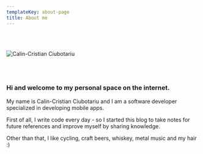 ```yaml
---
templateKey: about-page
title: About me
---
```

<br />
<br />

![Calin-Cristian Ciubotariu](/img/fotoram.io.png "This is me.")

<br />
<br />

### Hi and welcome to my personal space on the internet.

My name is Calin-Cristian Ciubotariu and I am a software developer specialized in developing mobile apps.

First of all, I write code every day - so I started this blog to take notes for future references and improve myself by sharing knowledge.

Other than that, I like cycling, craft beers, whiskey, metal music and my hair :)
